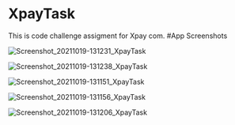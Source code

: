 # XpayTask
 This is code challenge assigment for Xpay com.
 #App Screenshots

![Screenshot_20211019-131231_XpayTask](https://user-images.githubusercontent.com/38221402/137899731-ca96ef68-7d50-4f6f-9cf5-ad7811bd7b96.jpg)
 
![Screenshot_20211019-131238_XpayTask](https://user-images.githubusercontent.com/38221402/137899737-fad128ab-ed17-40c2-a9a4-54b018182759.jpg)
 

![Screenshot_20211019-131151_XpayTask](https://user-images.githubusercontent.com/38221402/137899669-42d35f0a-8181-4e92-ab71-52b922e4fa32.jpg)

![Screenshot_20211019-131156_XpayTask](https://user-images.githubusercontent.com/38221402/137899710-9c131866-0a95-4b0a-b89a-3cdb59154ab5.jpg)

![Screenshot_20211019-131206_XpayTask](https://user-images.githubusercontent.com/38221402/137899725-d5cbfd1c-9004-43fb-9007-9a6cd2deb892.jpg)
